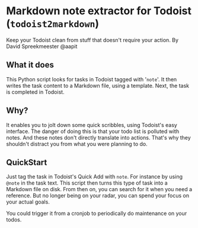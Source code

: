 # Markdown note extractor for Todoist (`todoist2markdown`)
Keep your Todoist clean from stuff that doesn't require your action.
By David Spreekmeester @aapit

## What it does
This Python script looks for tasks in Todoist tagged with '`note`'.
It then writes the task content to a Markdown file, using a template.
Next, the task is completed in Todoist.

## Why?
It enables you to jolt down some quick scribbles, using Todoist's easy interface.
The danger of doing this is that your todo list is polluted with notes.
And these notes don't directly translate into actions.
That's why they shouldn't distract you from what you were planning to do.

## QuickStart
Just tag the task in Todoist's Quick Add with `note`.
For instance by using `@note` in the task text.
This script then turns this type of task into a Markdown file on disk.
From then on, you can search for it when you need a reference.
But no longer being on your radar, you can spend your focus on your actual goals.

You could trigger it from a cronjob to periodically do maintenance on your todos.
